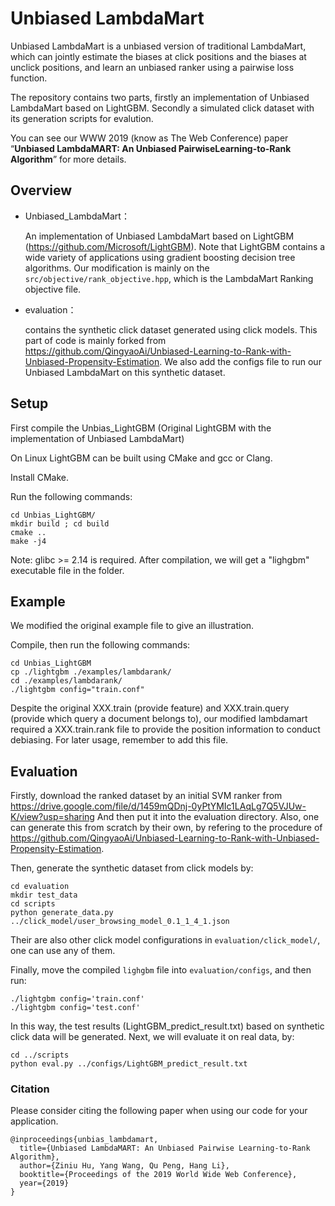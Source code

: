 # Unbiased LambdaMart

Unbiased LambdaMart is a unbiased version of traditional LambdaMart, which can jointly estimate the biases at click positions and the biases at unclick positions, and learn an unbiased ranker using a pairwise loss function. 

The repository contains two parts, firstly an implementation of Unbiased LambdaMart based on LightGBM. Secondly a simulated click dataset with its generation scripts for evalution.

You can see our WWW 2019 (know as The Web Conference) paper “**Unbiased LambdaMART: An Unbiased PairwiseLearning-to-Rank Algorithm**” for more details.

## Overview

- Unbiased_LambdaMart：

  An implementation of Unbiased LambdaMart based on LightGBM (https://github.com/Microsoft/LightGBM). Note that LightGBM contains a wide variety of applications using gradient boosting decision tree algorithms. Our modification is mainly on the `src/objective/rank_objective.hpp`, which is the LambdaMart Ranking objective file.
- evaluation：

  contains the synthetic click dataset generated using click models. This part of code is mainly forked from https://github.com/QingyaoAi/Unbiased-Learning-to-Rank-with-Unbiased-Propensity-Estimation. We also add the configs file to run our Unbiased LambdaMart on this synthetic dataset.

## Setup

First compile the Unbias_LightGBM (Original LightGBM with the implementation of Unbiased LambdaMart)

On Linux LightGBM can be built using CMake and gcc or Clang.

Install CMake.

Run the following commands:
```
cd Unbias_LightGBM/
mkdir build ; cd build
cmake .. 
make -j4
```
Note: glibc >= 2.14 is required.
After compilation, we will get a "lighgbm" executable file in the folder.

## Example

We modified the original example file to give an illustration. 

Compile, then run the following commands:
```
cd Unbias_LightGBM
cp ./lightgbm ./examples/lambdarank/
cd ./examples/lambdarank/
./lightgbm config="train.conf"
```

Despite the original XXX.train (provide feature) and XXX.train.query (provide which query a document belongs to), our modified lambdamart required a XXX.train.rank file to provide the position information to conduct debiasing. For later usage, remember to add this file.

## Evaluation

Firstly, download the ranked dataset by an initial SVM ranker from 
https://drive.google.com/file/d/1459mQDnj-0yPtYMIc1LAqLg7Q5VJUw-K/view?usp=sharing
And then put it into the evaluation directory. Also, one can generate this from scratch by their own, by refering to the procedure of https://github.com/QingyaoAi/Unbiased-Learning-to-Rank-with-Unbiased-Propensity-Estimation.

Then, generate the synthetic dataset from click models by:
```
cd evaluation
mkdir test_data
cd scripts
python generate_data.py ../click_model/user_browsing_model_0.1_1_4_1.json
```
Their are also other click model configurations in `evaluation/click_model/`, one can use any of them.

Finally, move the compiled `lighgbm` file into `evaluation/configs`, and then run:
```
./lightgbm config='train.conf'
./lightgbm config='test.conf'
```
In this way, the test results (LightGBM_predict_result.txt) based on synthetic click data will be generated. Next, we will evaluate it on real data, by:

```
cd ../scripts
python eval.py ../configs/LightGBM_predict_result.txt
```

### Citation

Please consider citing the following paper when using our code for your application.

```
@inproceedings{unbias_lambdamart,
  title={Unbiased LambdaMART: An Unbiased Pairwise Learning-to-Rank Algorithm},
  author={Ziniu Hu, Yang Wang, Qu Peng, Hang Li},
  booktitle={Proceedings of the 2019 World Wide Web Conference},
  year={2019}
}
```

 

